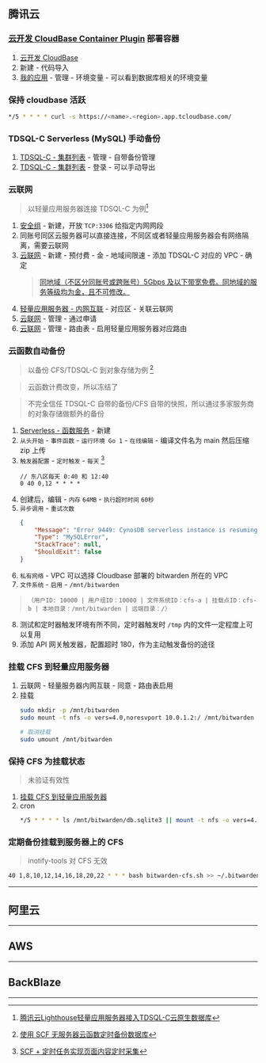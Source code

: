## 腾讯云

### [云开发 CloudBase Container Plugin](https://github.com/Tencent/cloudbase-framework/tree/8bb83bd9818b5fa1aeb18d13c8258a916f4ea802/packages/framework-plugin-container) 部署容器

1. [云开发 CloudBase](https://console.cloud.tencent.com/tcb/env/index)
2. 新建 - 代码导入
3. [我的应用](https://console.cloud.tencent.com/tcb/apps/index) - 管理 - 环境变量 - 可以看到数据库相关的环境变量

### 保持 cloudbase 活跃

```sh
*/5 * * * * curl -s https://<name>.<region>.app.tcloudbase.com/
```

### TDSQL-C Serverless (MySQL) 手动备份

1. [TDSQL-C - 集群列表](https://console.cloud.tencent.com/cynosdb/mysql) - 管理 - 自带备份管理
2. [TDSQL-C - 集群列表](https://console.cloud.tencent.com/cynosdb/mysql) - 登录 - 可以手动导出


### 云联网

> 以轻量应用服务器连接 TDSQL-C 为例[^tencent-cloud-lighthouse-tdsql-c]

1. [安全组](https://console.cloud.tencent.com/vpc/securitygroup) - 新建，开放 `TCP:3306` 给指定内网网段
2. 同账号同区云服务器可以直接连接，不同区或者轻量应用服务器会有网络隔离，需要云联网
3. [云联网](https://console.cloud.tencent.com/vpc/ccn) - 新建 - 预付费 - 金 - 地域间限速 - 添加 TDSQL-C 对应的 VPC - 确定
    > [同地域（不区分同账号或跨账号）5Gbps 及以下带宽免费。同地域的服务等级均为金，且不可修改。](https://buy.cloud.tencent.com/price/ccn)
4. [轻量应用服务器 - 内网互联](https://console.cloud.tencent.com/lighthouse/ccn/index) - 对应区 - 关联云联网
5. [云联网](https://console.cloud.tencent.com/vpc/ccn) - 管理 - 通过申请
6. [云联网](https://console.cloud.tencent.com/vpc/ccn) - 管理 - 路由表 - 启用轻量应用服务器对应路由


### 云函数自动备份

> 以备份 CFS/TDSQL-C 到对象存储为例 [^scf-backup-database]

> 云函数计费改变，所以冻结了

> 不完全信任 TDSQL-C 自带的备份/CFS 自带的快照，所以通过多家服务商的对象存储做额外的备份

1. [Serverless - 函数服务](https://console.cloud.tencent.com/scf/list) - 新建
2. `从头开始` - `事件函数` - `运行环境 Go 1` - `在线编辑` - 编译文件名为 main 然后压缩 zip 上传
3. `触发器配置` - `定时触发` - `每天` [^scf-cron]
    ```
    // 东八区每天 0:40 和 12:40	
    0 40 0,12 * * * *
    ```
4. 创建后，编辑 - `内存` `64MB` - `执行超时时间` `60秒`
5. `异步调用` - `重试次数`
    ```json
    {
        "Message": "Error 9449: CynosDB serverless instance is resuming, please try connecting again",
        "Type": "MySQLError",
        "StackTrace": null,
        "ShouldExit": false
    }
    ```
6. `私有网络` - VPC 可以选择 Cloudbase 部署的 bitwarden 所在的 VPC
7. `文件系统` - `启用` - `/mnt/bitwarden`
  > `（用户ID: 10000 | 用户组ID：10000 | 文件系统ID：cfs-a | 挂载点ID：cfs-b | 本地目录：/mnt/bitwarden | 远端目录：/）`
8. 测试和定时器触发环境有所不同，定时器触发时 `/tmp` 内的文件一定程度上可以复用
9. 添加 API 网关触发器，配置超时 180，作为主动触发备份的途径


### 挂载 CFS 到轻量应用服务器

1. 云联网 - 轻量服务器内网互联 - 同意 - 路由表启用
2. 挂载
    ```sh
    sudo mkdir -p /mnt/bitwarden
    sudo mount -t nfs -o vers=4.0,noresvport 10.0.1.2:/ /mnt/bitwarden
    
    # 取消挂载
    sudo umount /mnt/bitwarden
    ```

### 保持 CFS 为挂载状态

> 未验证有效性

1. [挂载 CFS 到轻量应用服务器](#挂载-cfs-到轻量应用服务器)
2. cron
    ```sh
    */5 * * * * ls /mnt/bitwarden/db.sqlite3 || mount -t nfs -o vers=4.0,noresvport 10.0.1.2:/ /mnt/bitwarden
    ```

### 定期备份挂载到服务器上的 CFS

> inotify-tools 对 CFS 无效

```sh
40 1,8,10,12,14,16,18,20,22 * * * bash bitwarden-cfs.sh >> ~/.bitwarden.log 2>&1 && bash notify.sh "bitwarden-cfs-backup" "bitwarden-cfs-backup" "ok" "silence" || bash notify.sh "bitwarden-cfs-backup" "bitwarden-cfs-backup" "fail" "minuet"
```

---
## 阿里云

---
## AWS

---
## BackBlaze





---

[^tencent-cloud-lighthouse-tdsql-c]: [腾讯云Lighthouse轻量应用服务器接入TDSQL-C云原生数据库](https://blog.tsinbei.com/archives/157/)

[^scf-backup-database]: [使用 SCF 无服务器云函数定时备份数据库](https://cloud.tencent.com/developer/article/1158012)

[^scf-cron]: [SCF + 定时任务实现页面内容定时采集](https://cloud.tencent.com/document/product/583/50724)
